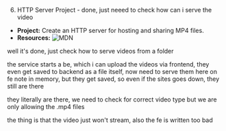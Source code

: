 6. HTTP Server Project - done, just neeed to check how can i serve the video

- **Project:** Create an HTTP server for hosting and sharing MP4 files.
- **Resources:** ![MDN](https://developer.mozilla.org/en-US/docs/Web/HTTP/Overview)

well it's done, just check how to serve videos from a folder

the service starts a be, which i can upload the videos via frontend, they even
get saved to backend as a file itself, now need to serve them here on fe
note in memory, but they get saved, so even if the sites goes down, they still
are there

they literally are there, we need to check for correct video type
but we are only allowing the .mp4 files

the thing is that the video just won't stream, also the fe is written too bad
